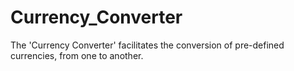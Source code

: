 # Currency_Converter
The 'Currency Converter' facilitates the conversion of pre-defined currencies, from one to another.
